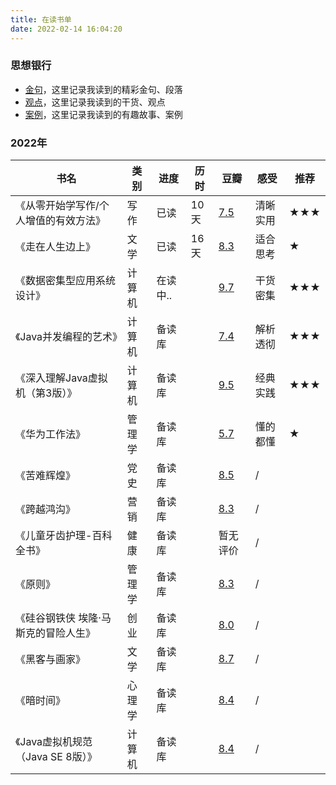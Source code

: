 ```yaml
---
title: 在读书单
date: 2022-02-14 16:04:20
---
```



### 思想银行

- [金句](/viewpoint/)，这里记录我读到的精彩金句、段落
- [观点](/viewpoint/)，这里记录我读到的干货、观点
- [案例](/viewpoint/)，这里记录我读到的有趣故事、案例

### 2022年 


|书名|类别|进度|历时|豆瓣|感受|推荐|
| ---- | ---- | ---- | ---- | ---- | ---- | ---- |
|《从零开始学写作/个人增值的有效方法》|写作|已读|10天|[7.5](https://book.douban.com/subject/30266255/)|清晰实用|**★★★**|
|《走在人生边上》|文学|已读|16天|[8.3](https://book.douban.com/subject/26855800/)|适合思考|**★**|
|《数据密集型应用系统设计》|计算机|在读中..||[9.7](https://book.douban.com/subject/30329536/)|干货密集|**★★★**|
|《Java并发编程的艺术》|计算机|备读库||[7.4](https://book.douban.com/subject/26591326/)|解析透彻|**★★★**|
|《深入理解Java虚拟机（第3版）》|计算机|备读库||[9.5](https://book.douban.com/subject/34907497/)|经典实践|**★★★**|
|《华为工作法》|管理学|备读库||[5.7](https://book.douban.com/subject/26932497/)|懂的都懂|**★**|
|《苦难辉煌》|党史|备读库||[8.5](https://book.douban.com/subject/35177921/)|/||
|《跨越鸿沟》|营销|备读库||[8.3](https://book.douban.com/subject/3320425/)|/||
|《儿童牙齿护理-百科全书》|健康|备读库||暂无评价|/||
|《原则》|管理学|备读库||[8.3](https://book.douban.com/subject/27608239/)|/||
|《硅谷钢铁侠 埃隆·马斯克的冒险人生》|创业|备读库||[8.0](https://book.douban.com/subject/26759508/)|/||
|《黑客与画家》|文学|备读库||[8.7](https://book.douban.com/subject/6021440/)|/||
|《暗时间》|心理学|备读库||[8.4](https://book.douban.com/subject/6709809/)|/||
|《Java虚拟机规范（Java SE 8版）》|计算机|备读库||[8.4](https://book.douban.com/subject/26418340/)|/||